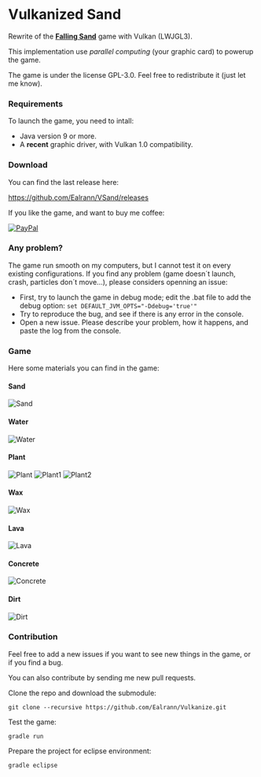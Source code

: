 # Vulkanized Sand
Rewrite of the [**Falling Sand**](https://en.wikipedia.org/wiki/Falling-sand_game) game with Vulkan (LWJGL3).

This implementation use *parallel computing* (your graphic card) to powerup the game.

The game is under the license GPL-3.0. Feel free to redistribute it (just let me know).

### Requirements

To launch the game, you need to intall:
* Java version 9 or more.
* A **recent** graphic driver, with Vulkan 1.0 compatibility.

### Download

You can find the last release here:

https://github.com/Ealrann/VSand/releases

If you like the game, and want to buy me coffee:

[![PayPal](https://www.paypalobjects.com/en_US/i/btn/btn_donate_SM.gif)](https://www.paypal.com/cgi-bin/webscr?cmd=_s-xclick&hosted_button_id=ZETXTGG9ZGENU)

### Any problem?

The game run smooth on my computers, but I cannot test it on every existing configurations. If you find any problem (game doesn´t launch, crash, particles don´t move...), please considers openning an issue:

* First, try to launch the game in debug mode; edit the .bat file to add the debug option:
```set DEFAULT_JVM_OPTS="-Ddebug='true'"```
* Try to reproduce the bug, and see if there is any error in the console.
* Open a new issue. Please describe your problem, how it happens, and paste the log from the console.

### Game

Here some materials you can find in the game:

#### Sand
![Sand](https://raw.githubusercontent.com/Ealrann/VSand/master/doc/image/sand.gif)

#### Water
![Water](https://raw.githubusercontent.com/Ealrann/VSand/master/doc/image/water.gif)

#### Plant
![Plant](https://raw.githubusercontent.com/Ealrann/VSand/master/doc/image/plant.gif)
![Plant1](https://raw.githubusercontent.com/Ealrann/VSand/master/doc/image/plant2.gif)
![Plant2](https://raw.githubusercontent.com/Ealrann/VSand/master/doc/image/plant_fire.gif)

#### Wax
![Wax](https://raw.githubusercontent.com/Ealrann/VSand/master/doc/image/wax.gif)

#### Lava
![Lava](https://raw.githubusercontent.com/Ealrann/VSand/master/doc/image/lava.gif)

#### Concrete
![Concrete](https://raw.githubusercontent.com/Ealrann/VSand/master/doc/image/concrete.gif)

#### Dirt
![Dirt](https://raw.githubusercontent.com/Ealrann/VSand/master/doc/image/dirt.gif)

### Contribution

Feel free to add a new issues if you want to see new things in the game, or if you find a bug. 

You can also contribute by sending me new pull requests.

Clone the repo and download the submodule:

`git clone --recursive https://github.com/Ealrann/Vulkanize.git`

Test the game:

`gradle run`

Prepare the project for eclipse environment:

`gradle eclipse`
